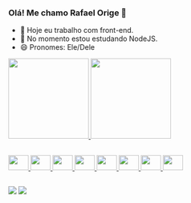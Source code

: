 ### Olá! Me chamo Rafael Orige 👋

- 🔭 Hoje eu trabalho com front-end.
- 🌱 No momento estou estudando NodeJS.
- 😄 Pronomes: Ele/Dele

<div>
  <a href="https://github.com/rafael-orige">
  <img height="160em" src="https://github-readme-stats.vercel.app/api?username=rafael-orige&show_icons=true&theme=dark&include_all_commits=true&count_private=true&locale=pt-br"/>
  <img height="160em" src="https://github-readme-stats.vercel.app/api/top-langs/?username=rafael-orige&layout=compact&langs_count=7&theme=dark&locale=pt-br"/>
</div>

  ##
  
 <div>
  <img height="30" width="40" src="https://cdn.jsdelivr.net/gh/devicons/devicon/icons/javascript/javascript-original.svg" />
  <img height="30" width="40" src="https://cdn.jsdelivr.net/gh/devicons/devicon/icons/typescript/typescript-original.svg" />
  <img height="30" width="40" src="https://cdn.jsdelivr.net/gh/devicons/devicon/icons/react/react-original.svg" />
  <img height="30" width="40" src="https://cdn.jsdelivr.net/gh/devicons/devicon/icons/html5/html5-plain.svg" />
  <img height="30" width="40" src="https://cdn.jsdelivr.net/gh/devicons/devicon/icons/css3/css3-plain.svg" />
  <img height="30" width="40" src="https://cdn.jsdelivr.net/gh/devicons/devicon/icons/sass/sass-original.svg" />
  <img height="30" width="40" src="https://cdn.jsdelivr.net/gh/devicons/devicon/icons/bootstrap/bootstrap-plain.svg" />
  <img height="30" width="40" src="https://cdn.jsdelivr.net/gh/devicons/devicon/icons/nodejs/nodejs-original.svg" />

 </div>
  
  ##
  
  <div>
    <a href="https://www.linkedin.com/in/rafael-vargas-363013221/" target="_blank"><img src="https://img.shields.io/badge/LinkedIn-0077B5?style=for-the-badge&logo=linkedin&logoColor=white" target="_blank" /></a>
    <a href="https://www.facebook.com/rafael.vargas.9256/" target="_blank"><img src="https://img.shields.io/badge/Facebook-1877F2?style=for-the-badge&logo=facebook&logoColor=white" target="_blank" /></a>
    
    
  </div>
